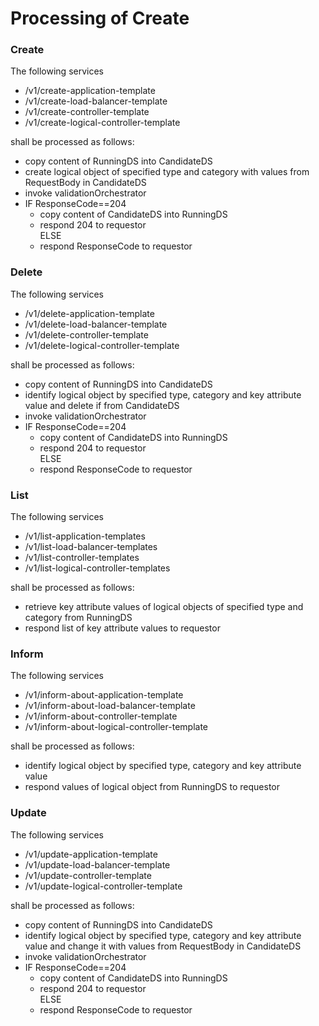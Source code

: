 # Processing of Create  

### Create  

The following services  
- /v1/create-application-template  
- /v1/create-load-balancer-template  
- /v1/create-controller-template  
- /v1/create-logical-controller-template  

shall be processed as follows:  
- copy content of RunningDS into CandidateDS  
- create logical object of specified type and category with values from RequestBody in CandidateDS  
- invoke validationOrchestrator  
- IF ResponseCode==204  
  - copy content of CandidateDS into RunningDS  
  - respond 204 to requestor  
  ELSE  
  - respond ResponseCode to requestor  

### Delete  

The following services  
- /v1/delete-application-template  
- /v1/delete-load-balancer-template  
- /v1/delete-controller-template  
- /v1/delete-logical-controller-template  

shall be processed as follows:  
- copy content of RunningDS into CandidateDS  
- identify logical object by specified type, category and key attribute value and delete if from CandidateDS  
- invoke validationOrchestrator  
- IF ResponseCode==204  
  - copy content of CandidateDS into RunningDS  
  - respond 204 to requestor  
  ELSE  
  - respond ResponseCode to requestor  

### List  

The following services  
- /v1/list-application-templates  
- /v1/list-load-balancer-templates  
- /v1/list-controller-templates  
- /v1/list-logical-controller-templates  

shall be processed as follows:  
- retrieve key attribute values of logical objects of specified type and category from RunningDS  
- respond list of key attribute values to requestor  

### Inform  

The following services  
- /v1/inform-about-application-template  
- /v1/inform-about-load-balancer-template  
- /v1/inform-about-controller-template  
- /v1/inform-about-logical-controller-template  

shall be processed as follows:  
- identify logical object by specified type, category and key attribute value  
- respond values of logical object from RunningDS to requestor  

### Update  

The following services  
- /v1/update-application-template  
- /v1/update-load-balancer-template  
- /v1/update-controller-template  
- /v1/update-logical-controller-template  

shall be processed as follows:  
- copy content of RunningDS into CandidateDS  
- identify logical object by specified type, category and key attribute value and change it with values from RequestBody in CandidateDS  
- invoke validationOrchestrator  
- IF ResponseCode==204  
  - copy content of CandidateDS into RunningDS  
  - respond 204 to requestor  
  ELSE  
  - respond ResponseCode to requestor  

